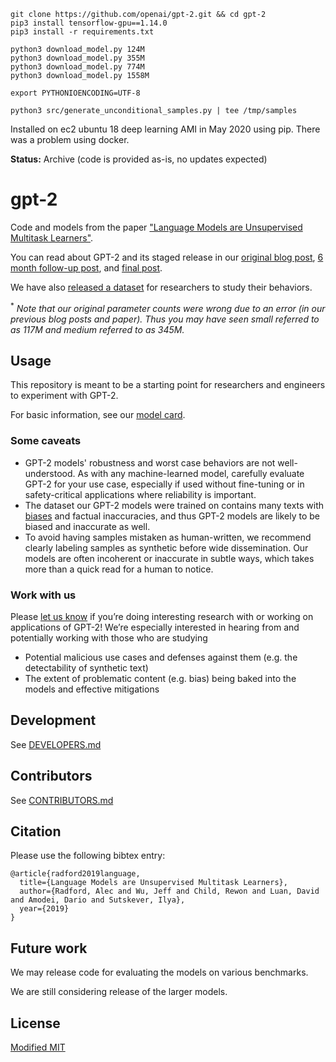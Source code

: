     git clone https://github.com/openai/gpt-2.git && cd gpt-2
    pip3 install tensorflow-gpu==1.14.0
    pip3 install -r requirements.txt

    python3 download_model.py 124M
    python3 download_model.py 355M
    python3 download_model.py 774M
    python3 download_model.py 1558M

    export PYTHONIOENCODING=UTF-8

    python3 src/generate_unconditional_samples.py | tee /tmp/samples


Installed on ec2 ubuntu 18 deep learning AMI in May 2020 using pip.  There was a problem using docker.

**Status:** Archive (code is provided as-is, no updates expected)

# gpt-2

Code and models from the paper ["Language Models are Unsupervised Multitask Learners"](https://d4mucfpksywv.cloudfront.net/better-language-models/language-models.pdf).

You can read about GPT-2 and its staged release in our [original blog post](https://blog.openai.com/better-language-models/), [6 month follow-up post](https://openai.com/blog/gpt-2-6-month-follow-up/), and [final post](https://www.openai.com/blog/gpt-2-1-5b-release/).

We have also [released a dataset](https://github.com/openai/gpt-2-output-dataset) for researchers to study their behaviors.

<sup>*</sup> *Note that our original parameter counts were wrong due to an error (in our previous blog posts and paper).  Thus you may have seen small referred to as 117M and medium referred to as 345M.*

## Usage

This repository is meant to be a starting point for researchers and engineers to experiment with GPT-2.

For basic information, see our [model card](./model_card.md).

### Some caveats

- GPT-2 models' robustness and worst case behaviors are not well-understood.  As with any machine-learned model, carefully evaluate GPT-2 for your use case, especially if used without fine-tuning or in safety-critical applications where reliability is important.
- The dataset our GPT-2 models were trained on contains many texts with [biases](https://twitter.com/TomerUllman/status/1101485289720242177) and factual inaccuracies, and thus GPT-2 models are likely to be biased and inaccurate as well.
- To avoid having samples mistaken as human-written, we recommend clearly labeling samples as synthetic before wide dissemination.  Our models are often incoherent or inaccurate in subtle ways, which takes more than a quick read for a human to notice.

### Work with us

Please [let us know](mailto:languagequestions@openai.com) if you’re doing interesting research with or working on applications of GPT-2!  We’re especially interested in hearing from and potentially working with those who are studying
- Potential malicious use cases and defenses against them (e.g. the detectability of synthetic text)
- The extent of problematic content (e.g. bias) being baked into the models and effective mitigations

## Development

See [DEVELOPERS.md](./DEVELOPERS.md)

## Contributors

See [CONTRIBUTORS.md](./CONTRIBUTORS.md)

## Citation

Please use the following bibtex entry:
```
@article{radford2019language,
  title={Language Models are Unsupervised Multitask Learners},
  author={Radford, Alec and Wu, Jeff and Child, Rewon and Luan, David and Amodei, Dario and Sutskever, Ilya},
  year={2019}
}
```

## Future work

We may release code for evaluating the models on various benchmarks.

We are still considering release of the larger models.

## License

[Modified MIT](./LICENSE)

